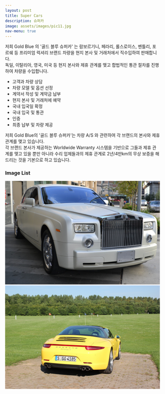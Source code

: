 ```yaml
---
layout: post
title: Super Cars
description: 슈퍼카
image: assets/images/pic11.jpg
nav-menu: true
---
```


저희 Gold Blue 의 '골드 블루 슈퍼카' 는 람보르기니, 페라리, 롤스로이스, 벤틀리, 포르쉐 등 프리미엄 럭셔리 브랜드 차량을 현지 본사 및 거래처에서 직수입하여 판매합니다.  
독일, 이탈리아, 영국, 미국 등 현지 본사와 제휴 관계를 맺고 합법적인 통관 절차를 진행하여 차량을 수입합니다.

- 고객과 차량 상담
- 차량 모델 및 옵션 선정
- 계약서 작성 및 계약금 납부
- 현지 본사 및 거래처에 예약
- 국내 입국일 확정
- 국내 입국 및 통관
- 인증
- 최종 납부 및 차량 제공

저희 Gold Blue의 '골드 블루 슈퍼카'는 차량 A/S 와 관련하여 각 브랜드의 본사와 제휴 관계를 맺고 있습니다.  
각 브랜드 본사가 제공하는 Worldwide Warranty 시스템을 기반으로 그들과 제휴 관계를 맺고 있을 뿐만 아니라 수리 업체들과의 제휴 관계로 2년/4만km의 무상 보증을 해드리는 것을 기본으로 하고 있습니다.

<h3>Image List</h3>

<div class="box alt">
	<div class="row 50% uniform">
		<div class="4u"><span class="image fit"><img src="assets/images/rolls-royce.jpg" alt="" /></span></div>
		<div class="4u"><span class="image fit"><img src="assets/images/pic08.jpg" alt="" /></span></div>
	</div>
</div>
